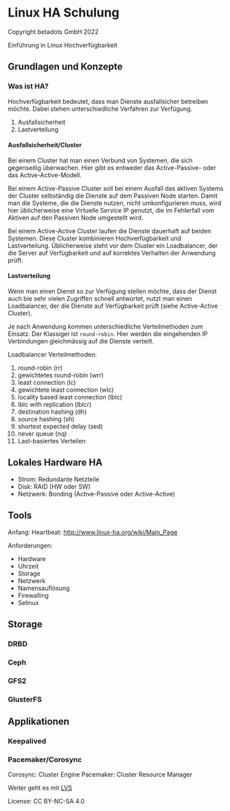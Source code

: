 # Linux HA Schulung

Copyright betadots GmbH 2022

Einführung in Linux Hochverfügbarkeit

## Grundlagen und Konzepte

### Was ist HA?

Hochverfügbarkeit bedeutet, dass man Dienste ausfallsicher betreiben möchte.
Dabei stehen unterschiedliche Verfahren zur Verfügung.

1. Ausfallsicherheit
1. Lastverteilung

#### Ausfallsicherheit/Cluster

Bei einem Cluster hat man einen Verbund von Systemen, die sich gegenseitig überwachen. Hier gibt es entweder das Active-Passive- oder das Active-Active-Modell.

Bei einem Active-Passive Cluster soll bei einem Ausfall das aktiven Systems der Cluster selbständig die Dienste auf dem Passiven Node starten.
Damit man die Systeme, die die Dienste nutzen, nicht umkonfigurieren muss, wird hier üblicherweise eine Virtuelle Service IP genutzt, die im Fehlerfall vom Aktiven auf den Passiven Node umgestellt wird.

Bei einem Active-Active Cluster laufen die Dienste dauerhaft auf beiden Systemen. Diese Cluster kombinieren Hochverfügbarkeit und Lastverteilung.
Üblicherweise steht vor dem Cluster ein Loadbalancer, der die Server auf Verfügbarkeit und auf korrektes Verhalten der Anwendung prüft.

#### Lastverteilung

Wenn man einen Dienst so zur Verfügung stellen möchte, dass der Dienst auch bie sehr vielen Zugriffen schnell antwortet, nutzt man einen Loadbalancer, der die Dienste auf Verfügbarkeit prüft (siehe Active-Active Cluster).

Je nach Anwendung kommen unterschiedliche Verteilmethoden zum Einsatz. Der Klassiger ist `round-robin`. Hier werden die eingehenden IP Verbindungen gleichmässig auf die Dienste verteilt.

Loadbalancer Verteilmethoden:

1. round-robin (rr)
1. gewichtetes round-robin (wrr)
1. least connection (lc)
1. gewichtete least connection (wlc)
1. locality based least connection (lblc)
1. lblc with replication (lblcr)
1. destination hashing (dh)
1. source hashing (sh)
1. shortest expected delay (sed)
1. never queue (nq)
1. Last-basiertes Verteilen

## Lokales Hardware HA

- Strom: Redundante Netzteile
- Disk: RAID (HW oder SW)
- Netzwerk: Bonding (Active-Passive oder Active-Active)

## Tools

Anfang: Heartbeat: <http://www.linux-ha.org/wiki/Main_Page>

Anforderungen:

- Hardware
- Uhrzeit
- Storage
- Netzwerk
- Namensauflösung
- Firewalling
- Selinux

## Storage

### DRBD

### Ceph

### GFS2

### GlusterFS

## Applikationen

### Keepalived

### Pacemaker/Corosync

Corosync: Cluster Engine
Pacemaker: Cluster Resource Manager

Weiter geht es mit [LVS](../02_LVS)

License: CC BY-NC-SA 4.0
